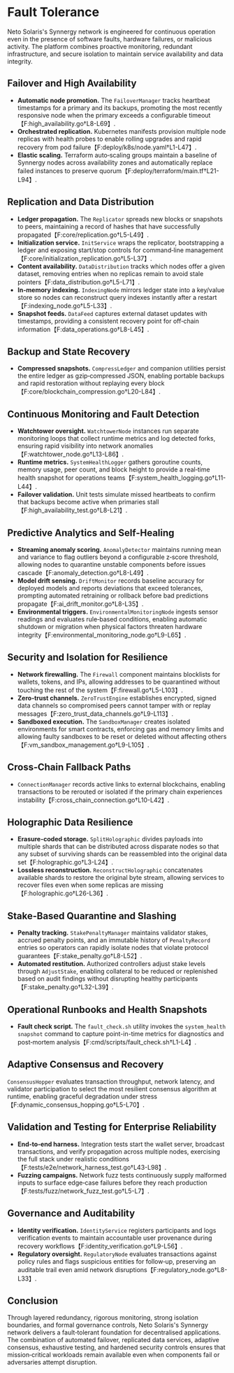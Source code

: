 # Fault Tolerance

Neto Solaris's Synnergy network is engineered for continuous operation even in the presence of software faults, hardware failures, or malicious activity. The platform combines proactive monitoring, redundant infrastructure, and secure isolation to maintain service availability and data integrity.

## Failover and High Availability

- **Automatic node promotion.** The `FailoverManager` tracks heartbeat timestamps for a primary and its backups, promoting the most recently responsive node when the primary exceeds a configurable timeout【F:high_availability.go†L8-L69】.
- **Orchestrated replication.** Kubernetes manifests provision multiple node replicas with health probes to enable rolling upgrades and rapid recovery from pod failure【F:deploy/k8s/node.yaml†L1-L47】.
- **Elastic scaling.** Terraform auto‑scaling groups maintain a baseline of Synnergy nodes across availability zones and automatically replace failed instances to preserve quorum【F:deploy/terraform/main.tf†L21-L94】.

## Replication and Data Distribution

- **Ledger propagation.** The `Replicator` spreads new blocks or snapshots to peers, maintaining a record of hashes that have successfully propagated【F:core/replication.go†L5-L49】.
- **Initialization service.** `InitService` wraps the replicator, bootstrapping a ledger and exposing start/stop controls for command‑line management【F:core/initialization_replication.go†L5-L37】.
- **Content availability.** `DataDistribution` tracks which nodes offer a given dataset, removing entries when no replicas remain to avoid stale pointers【F:data_distribution.go†L5-L71】.
- **In‑memory indexing.** `IndexingNode` mirrors ledger state into a key/value store so nodes can reconstruct query indexes instantly after a restart【F:indexing_node.go†L5-L33】.
- **Snapshot feeds.** `DataFeed` captures external dataset updates with timestamps, providing a consistent recovery point for off‑chain information【F:data_operations.go†L8-L45】.

## Backup and State Recovery

- **Compressed snapshots.** `CompressLedger` and companion utilities persist the entire ledger as gzip‑compressed JSON, enabling portable backups and rapid restoration without replaying every block【F:core/blockchain_compression.go†L20-L84】.

## Continuous Monitoring and Fault Detection

- **Watchtower oversight.** `WatchtowerNode` instances run separate monitoring loops that collect runtime metrics and log detected forks, ensuring rapid visibility into network anomalies【F:watchtower_node.go†L13-L86】.
- **Runtime metrics.** `SystemHealthLogger` gathers goroutine counts, memory usage, peer count, and block height to provide a real‑time health snapshot for operations teams【F:system_health_logging.go†L11-L44】.
- **Failover validation.** Unit tests simulate missed heartbeats to confirm that backups become active when primaries stall【F:high_availability_test.go†L8-L21】.

## Predictive Analytics and Self-Healing

- **Streaming anomaly scoring.** `AnomalyDetector` maintains running mean and variance to flag outliers beyond a configurable z‑score threshold, allowing nodes to quarantine unstable components before issues cascade【F:anomaly_detection.go†L8-L49】.
- **Model drift sensing.** `DriftMonitor` records baseline accuracy for deployed models and reports deviations that exceed tolerances, prompting automated retraining or rollback before bad predictions propagate【F:ai_drift_monitor.go†L8-L35】.
- **Environmental triggers.** `EnvironmentalMonitoringNode` ingests sensor readings and evaluates rule‑based conditions, enabling automatic shutdown or migration when physical factors threaten hardware integrity【F:environmental_monitoring_node.go†L9-L65】.

## Security and Isolation for Resilience

- **Network firewalling.** The `Firewall` component maintains blocklists for wallets, tokens, and IPs, allowing addresses to be quarantined without touching the rest of the system【F:firewall.go†L5-L103】.
- **Zero‑trust channels.** `ZeroTrustEngine` establishes encrypted, signed data channels so compromised peers cannot tamper with or replay messages【F:zero_trust_data_channels.go†L9-L113】.
- **Sandboxed execution.** The `SandboxManager` creates isolated environments for smart contracts, enforcing gas and memory limits and allowing faulty sandboxes to be reset or deleted without affecting others【F:vm_sandbox_management.go†L9-L105】.

## Cross‑Chain Fallback Paths

- `ConnectionManager` records active links to external blockchains, enabling transactions to be rerouted or isolated if the primary chain experiences instability【F:cross_chain_connection.go†L10-L42】.

## Holographic Data Resilience

- **Erasure-coded storage.** `SplitHolographic` divides payloads into multiple shards that can be distributed across disparate nodes so that any subset of surviving shards can be reassembled into the original data set【F:holographic.go†L3-L24】.
- **Lossless reconstruction.** `ReconstructHolographic` concatenates available shards to restore the original byte stream, allowing services to recover files even when some replicas are missing【F:holographic.go†L26-L36】.

## Stake‑Based Quarantine and Slashing

- **Penalty tracking.** `StakePenaltyManager` maintains validator stakes, accrued penalty points, and an immutable history of `PenaltyRecord` entries so operators can rapidly isolate nodes that violate protocol guarantees【F:stake_penalty.go†L8-L52】.
- **Automated restitution.** Authorized controllers adjust stake levels through `AdjustStake`, enabling collateral to be reduced or replenished based on audit findings without disrupting healthy participants【F:stake_penalty.go†L32-L39】.

## Operational Runbooks and Health Snapshots

- **Fault check script.** The `fault_check.sh` utility invokes the `system_health snapshot` command to capture point-in-time metrics for diagnostics and post‑mortem analysis【F:cmd/scripts/fault_check.sh†L1-L4】.

## Adaptive Consensus and Recovery

`ConsensusHopper` evaluates transaction throughput, network latency, and validator participation to select the most resilient consensus algorithm at runtime, enabling graceful degradation under stress【F:dynamic_consensus_hopping.go†L5-L70】.

## Validation and Testing for Enterprise Reliability

- **End‑to‑end harness.** Integration tests start the wallet server, broadcast transactions, and verify propagation across multiple nodes, exercising the full stack under realistic conditions【F:tests/e2e/network_harness_test.go†L43-L98】.
- **Fuzzing campaigns.** Network fuzz tests continuously supply malformed inputs to surface edge‑case failures before they reach production【F:tests/fuzz/network_fuzz_test.go†L5-L7】.

## Governance and Auditability

- **Identity verification.** `IdentityService` registers participants and logs verification events to maintain accountable user provenance during recovery workflows【F:identity_verification.go†L9-L56】.
- **Regulatory oversight.** `RegulatoryNode` evaluates transactions against policy rules and flags suspicious entities for follow‑up, preserving an auditable trail even amid network disruptions【F:regulatory_node.go†L8-L33】.

## Conclusion

Through layered redundancy, rigorous monitoring, strong isolation boundaries, and formal governance controls, Neto Solaris's Synnergy network delivers a fault‑tolerant foundation for decentralised applications. The combination of automated failover, replicated data services, adaptive consensus, exhaustive testing, and hardened security controls ensures that mission‑critical workloads remain available even when components fail or adversaries attempt disruption.
